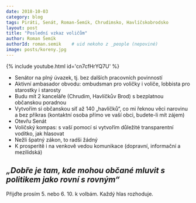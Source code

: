 ```yaml
---
date: 2018-10-03
category: blog
tags: Piráti, Senát, Roman-Šemík, Chrudimsko, Havlíčskobrodsko
layout: post
title: "Poslední vzkaz voličům"
author: Roman Šemík
authorId: roman.semik    # uid nekoho z _people (nepoviné)
image: posts/koreny.jpg
---
```



{% include youtube.html id='cn7cfHrYQ7U' %}

- Senátor na plný úvazek, tj. bez dalších pracovních povinností
- Aktivní ambasador obvodu: ombudsman pro voličky i voliče, lobbista pro starostky i starosty
- Budu mít 2 kanceláře (Chrudim, Havlíčkův Brod) s bezplatnou občanskou poradnou
- Vytvořím si občanskou síť až 140 „havlíčků“, co mi řeknou věci narovinu a bez příkras (kontaktní osoba přímo ve vaší obci, budete-li mít zájem)
- Otevřu Senát 
- Voličský kompas: s vaší pomocí si vytvořím důležité transparentní vodítko, jak hlasovat
- Nežli špatný zákon, to radši žádný
- K prosperitě i na venkově vedou komunikace (dopravní, informační a mezilidská)

## *„Dobře je tam, kde mohou občané mluvit s politikem jako rovní s rovným“*



Přijďte prosím 5. nebo 6. 10. k volbám. Každý hlas rozhoduje. 


